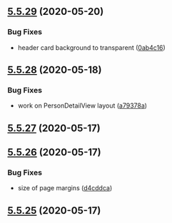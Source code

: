 ## [5.5.29](https://github.com/phandcock/grampsview/compare/v5.5.28...v5.5.29) (2020-05-20)


### Bug Fixes

* header card background to transparent ([0ab4c16](https://github.com/phandcock/grampsview/commit/0ab4c163da78091488484744631bb36769fc18ce))



## [5.5.28](https://github.com/phandcock/grampsview/compare/v5.5.27...v5.5.28) (2020-05-18)


### Bug Fixes

* work on PersonDetailView layout ([a79378a](https://github.com/phandcock/grampsview/commit/a79378a76cf4dc02493b084a51e83f882437c02c))



## [5.5.27](https://github.com/phandcock/grampsview/compare/v5.5.26...v5.5.27) (2020-05-17)



## [5.5.26](https://github.com/phandcock/grampsview/compare/v5.5.25...v5.5.26) (2020-05-17)


### Bug Fixes

* size of page margins ([d4cddca](https://github.com/phandcock/grampsview/commit/d4cddca1c7da5fb09c4f9d34eae6c68246a07973))



## [5.5.25](https://github.com/phandcock/grampsview/compare/v5.5.24...v5.5.25) (2020-05-17)



